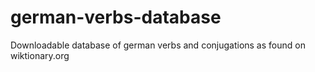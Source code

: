 # german-verbs-database
Downloadable database of german verbs and conjugations as found on wiktionary.org
